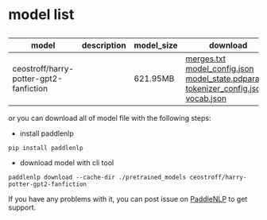 #  model list

##  

| model  | description | model_size  | download         |
| --- | --- | --- | --- |
|ceostroff/harry-potter-gpt2-fanfiction|  | 621.95MB | [merges.txt](https://bj.bcebos.com/paddlenlp/models/community/ceostroff/harry-potter-gpt2-fanfiction/merges.txt)<br>[model_config.json](https://bj.bcebos.com/paddlenlp/models/community/ceostroff/harry-potter-gpt2-fanfiction/model_config.json)<br>[model_state.pdparams](https://bj.bcebos.com/paddlenlp/models/community/ceostroff/harry-potter-gpt2-fanfiction/model_state.pdparams)<br>[tokenizer_config.json](https://bj.bcebos.com/paddlenlp/models/community/ceostroff/harry-potter-gpt2-fanfiction/tokenizer_config.json)<br>[vocab.json](https://bj.bcebos.com/paddlenlp/models/community/ceostroff/harry-potter-gpt2-fanfiction/vocab.json) |

or you can download all of model file with the following steps:

* install paddlenlp

```shell
pip install paddlenlp
```

* download model with cli tool

```shell
paddlenlp download --cache-dir ./pretrained_models ceostroff/harry-potter-gpt2-fanfiction
```

If you have any problems with it, you can post issue on [PaddleNLP](https://github.com/PaddlePaddle/PaddleNLP) to get support.
